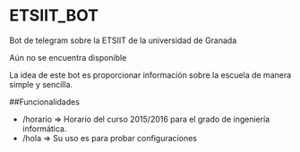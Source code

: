 # ETSIIT_BOT
Bot de telegram sobre la ETSIIT de la universidad de Granada

Aún no se encuentra disponible

La idea de este bot es proporcionar información sobre la escuela de manera simple y sencilla.

##Funcionalidades

* /horario => Horario del curso 2015/2016 para el grado de ingeniería informática.
* /hola => Su uso es para probar configuraciones
